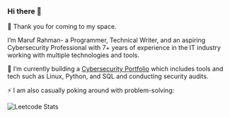 ### Hi there 👋
👀 Thank you for coming to my space.

I’m Maruf Rahman- a Programmer, Technical Writer, and an aspiring Cybersecurity Professional with 7+ years of experience in the IT industry working with multiple technologies and tools. 

🌱 I’m currently building a [Cybersecurity Portfolio](https://github.com/marufrahmangit/cybersecurity-portfolio) which includes tools and tech such as Linux, Python, and SQL and conducting security audits.

⚡ I am also casually poking around with problem-solving:

![Leetcode Stats](https://leetcard.jacoblin.cool/marufrahman_leetcode)
